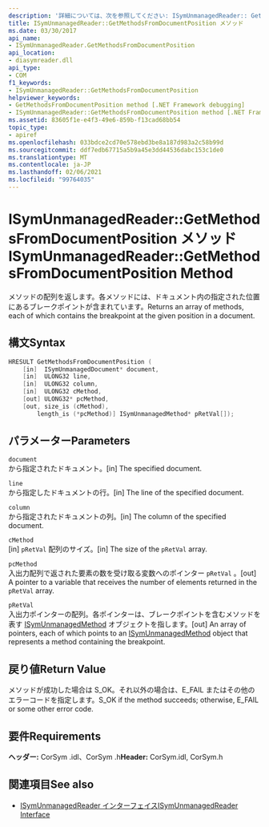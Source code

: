 ```yaml
---
description: '詳細については、次を参照してください: ISymUnmanagedReader:: Getmethod Fromdocumentposition メソッド'
title: ISymUnmanagedReader::GetMethodsFromDocumentPosition メソッド
ms.date: 03/30/2017
api_name:
- ISymUnmanagedReader.GetMethodsFromDocumentPosition
api_location:
- diasymreader.dll
api_type:
- COM
f1_keywords:
- ISymUnmanagedReader::GetMethodsFromDocumentPosition
helpviewer_keywords:
- GetMethodsFromDocumentPosition method [.NET Framework debugging]
- ISymUnmanagedReader::GetMethodsFromDocumentPosition method [.NET Framework debugging]
ms.assetid: 83605f1e-e4f3-49e6-859b-f13cad68bb54
topic_type:
- apiref
ms.openlocfilehash: 033bdce2cd70e578ebd3be8a187d983a2c58b99d
ms.sourcegitcommit: ddf7edb67715a5b9a45e3dd44536dabc153c1de0
ms.translationtype: MT
ms.contentlocale: ja-JP
ms.lasthandoff: 02/06/2021
ms.locfileid: "99764035"
---
```

# <a name="isymunmanagedreadergetmethodsfromdocumentposition-method"></a><span data-ttu-id="55a1c-103">ISymUnmanagedReader::GetMethodsFromDocumentPosition メソッド</span><span class="sxs-lookup"><span data-stu-id="55a1c-103">ISymUnmanagedReader::GetMethodsFromDocumentPosition Method</span></span>

<span data-ttu-id="55a1c-104">メソッドの配列を返します。各メソッドには、ドキュメント内の指定された位置にあるブレークポイントが含まれています。</span><span class="sxs-lookup"><span data-stu-id="55a1c-104">Returns an array of methods, each of which contains the breakpoint at the given position in a document.</span></span>  
  
## <a name="syntax"></a><span data-ttu-id="55a1c-105">構文</span><span class="sxs-lookup"><span data-stu-id="55a1c-105">Syntax</span></span>  
  
```cpp  
HRESULT GetMethodsFromDocumentPosition (  
    [in]  ISymUnmanagedDocument* document,  
    [in]  ULONG32 line,  
    [in]  ULONG32 column,  
    [in]  ULONG32 cMethod,  
    [out] ULONG32* pcMethod,  
    [out, size_is (cMethod),  
        length_is (*pcMethod)] ISymUnmanagedMethod* pRetVal[]);  
```  
  
## <a name="parameters"></a><span data-ttu-id="55a1c-106">パラメーター</span><span class="sxs-lookup"><span data-stu-id="55a1c-106">Parameters</span></span>  

 `document`  
 <span data-ttu-id="55a1c-107">から指定されたドキュメント。</span><span class="sxs-lookup"><span data-stu-id="55a1c-107">[in] The specified document.</span></span>  
  
 `line`  
 <span data-ttu-id="55a1c-108">から指定したドキュメントの行。</span><span class="sxs-lookup"><span data-stu-id="55a1c-108">[in] The line of the specified document.</span></span>  
  
 `column`  
 <span data-ttu-id="55a1c-109">から指定されたドキュメントの列。</span><span class="sxs-lookup"><span data-stu-id="55a1c-109">[in] The column of the specified document.</span></span>  
  
 `cMethod`  
 <span data-ttu-id="55a1c-110">[in] `pRetVal` 配列のサイズ。</span><span class="sxs-lookup"><span data-stu-id="55a1c-110">[in] The size of the `pRetVal` array.</span></span>  
  
 `pcMethod`  
 <span data-ttu-id="55a1c-111">入出力配列で返された要素の数を受け取る変数へのポインター `pRetVal` 。</span><span class="sxs-lookup"><span data-stu-id="55a1c-111">[out] A pointer to a variable that receives the number of elements returned in the `pRetVal` array.</span></span>  
  
 `pRetVal`  
 <span data-ttu-id="55a1c-112">入出力ポインターの配列。各ポインターは、ブレークポイントを含むメソッドを表す [ISymUnmanagedMethod](isymunmanagedmethod-interface.md) オブジェクトを指します。</span><span class="sxs-lookup"><span data-stu-id="55a1c-112">[out] An array of pointers, each of which points to an [ISymUnmanagedMethod](isymunmanagedmethod-interface.md) object that represents a method containing the breakpoint.</span></span>  
  
## <a name="return-value"></a><span data-ttu-id="55a1c-113">戻り値</span><span class="sxs-lookup"><span data-stu-id="55a1c-113">Return Value</span></span>  

 <span data-ttu-id="55a1c-114">メソッドが成功した場合は S_OK。それ以外の場合は、E_FAIL またはその他のエラーコードを指定します。</span><span class="sxs-lookup"><span data-stu-id="55a1c-114">S_OK if the method succeeds; otherwise, E_FAIL or some other error code.</span></span>  
  
## <a name="requirements"></a><span data-ttu-id="55a1c-115">要件</span><span class="sxs-lookup"><span data-stu-id="55a1c-115">Requirements</span></span>  

 <span data-ttu-id="55a1c-116">**ヘッダー:** CorSym .idl、CorSym .h</span><span class="sxs-lookup"><span data-stu-id="55a1c-116">**Header:** CorSym.idl, CorSym.h</span></span>  
  
## <a name="see-also"></a><span data-ttu-id="55a1c-117">関連項目</span><span class="sxs-lookup"><span data-stu-id="55a1c-117">See also</span></span>

- [<span data-ttu-id="55a1c-118">ISymUnmanagedReader インターフェイス</span><span class="sxs-lookup"><span data-stu-id="55a1c-118">ISymUnmanagedReader Interface</span></span>](isymunmanagedreader-interface.md)
